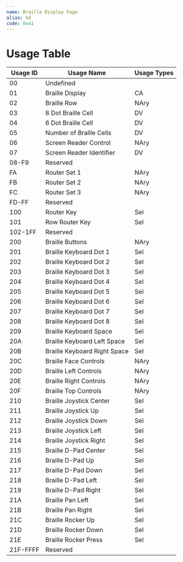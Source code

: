 ```yaml
---
name: Braille Display Page
alias: bd
code: 0x41
---
```

# Usage Table

| Usage ID | Usage Name                   | Usage Types |
|----------|------------------------------|-------------|
| 00       | Undefined                    |             |
| 01       | Braille  Display             | CA          |
| 02       | Braille  Row                 | NAry        |
| 03       | 8 Dot Braille Cell           | DV          |
| 04       | 6 Dot Braille Cell           | DV          |
| 05       | Number of Braille Cells      | DV          |
| 06       | Screen  Reader  Control      | NAry        |
| 07       | Screen Reader Identifier     | DV          |
| 08-F9    | Reserved                     |             |
| FA       | Router  Set  1               | NAry        |
| FB       | Router  Set  2               | NAry        |
| FC       | Router  Set  3               | NAry        |
| FD-FF    | Reserved                     |             |
| 100      | Router Key                   | Sel         |
| 101      | Row Router Key               | Sel         |
| 102-1FF  | Reserved                     |             |
| 200      | Braille  Buttons             | NAry        |
| 201      | Braille Keyboard Dot 1       | Sel         |
| 202      | Braille Keyboard Dot 2       | Sel         |
| 203      | Braille Keyboard Dot 3       | Sel         |
| 204      | Braille Keyboard Dot 4       | Sel         |
| 205      | Braille Keyboard Dot 5       | Sel         |
| 206      | Braille Keyboard Dot 6       | Sel         |
| 207      | Braille Keyboard Dot 7       | Sel         |
| 208      | Braille Keyboard Dot 8       | Sel         |
| 209      | Braille Keyboard Space       | Sel         |
| 20A      | Braille Keyboard Left Space  | Sel         |
| 20B      | Braille Keyboard Right Space | Sel         |
| 20C      | Braille  Face  Controls      | NAry        |
| 20D      | Braille  Left  Controls      | NAry        |
| 20E      | Braille  Right  Controls     | NAry        |
| 20F      | Braille  Top  Controls       | NAry        |
| 210      | Braille Joystick Center      | Sel         |
| 211      | Braille Joystick Up          | Sel         |
| 212      | Braille Joystick Down        | Sel         |
| 213      | Braille Joystick Left        | Sel         |
| 214      | Braille Joystick Right       | Sel         |
| 215      | Braille D-Pad Center         | Sel         |
| 216      | Braille D-Pad Up             | Sel         |
| 217      | Braille D-Pad Down           | Sel         |
| 218      | Braille D-Pad Left           | Sel         |
| 219      | Braille D-Pad Right          | Sel         |
| 21A      | Braille Pan Left             | Sel         |
| 21B      | Braille Pan Right            | Sel         |
| 21C      | Braille Rocker Up            | Sel         |
| 21D      | Braille Rocker Down          | Sel         |
| 21E      | Braille Rocker Press         | Sel         |
| 21F-FFFF | Reserved                     |             |
